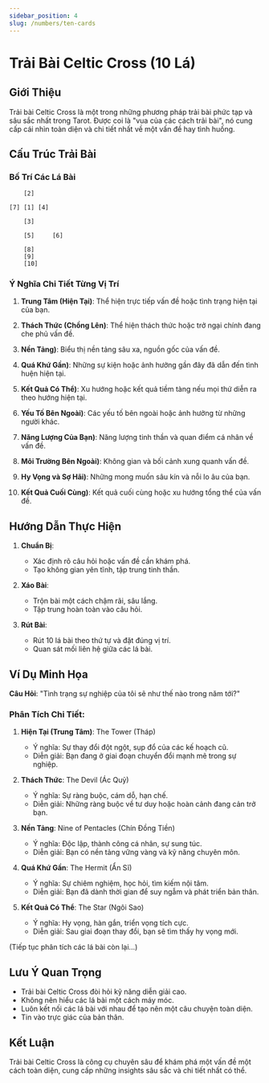 ```yaml
---
sidebar_position: 4
slug: /numbers/ten-cards
---
```


# Trải Bài Celtic Cross (10 Lá)

## Giới Thiệu

Trải bài Celtic Cross là một trong những phương pháp trải bài phức tạp và sâu sắc nhất trong Tarot. Được coi là "vua của các cách trải bài", nó cung cấp cái nhìn toàn diện và chi tiết nhất về một vấn đề hay tình huống.

## Cấu Trúc Trải Bài

### Bố Trí Các Lá Bài
```
    [2]
    
[7] [1] [4]
    
    [3]
    
    [5]     [6]
    
    [8]
    [9]
    [10]
```

### Ý Nghĩa Chi Tiết Từng Vị Trí

1. **Trung Tâm (Hiện Tại)**: Thể hiện trực tiếp vấn đề hoặc tình trạng hiện tại của bạn.

2. **Thách Thức (Chồng Lên)**: Thể hiện thách thức hoặc trở ngại chính đang che phủ vấn đề.

3. **Nền Tảng)**: Biểu thị nền tảng sâu xa, nguồn gốc của vấn đề.

4. **Quá Khứ Gần)**: Những sự kiện hoặc ảnh hưởng gần đây đã dẫn đến tình huện hiện tại.

5. **Kết Quả Có Thể)**: Xu hướng hoặc kết quả tiềm tàng nếu mọi thứ diễn ra theo hướng hiện tại.

6. **Yếu Tố Bên Ngoài)**: Các yếu tố bên ngoài hoặc ảnh hưởng từ những người khác.

7. **Năng Lượng Của Bạn)**: Năng lượng tinh thần và quan điểm cá nhân về vấn đề.

8. **Môi Trường Bên Ngoài)**: Không gian và bối cảnh xung quanh vấn đề.

9. **Hy Vọng và Sợ Hãi)**: Những mong muốn sâu kín và nỗi lo âu của bạn.

10. **Kết Quả Cuối Cùng)**: Kết quả cuối cùng hoặc xu hướng tổng thể của vấn đề.

## Hướng Dẫn Thực Hiện

1. **Chuẩn Bị**:
   - Xác định rõ câu hỏi hoặc vấn đề cần khám phá.
   - Tạo không gian yên tĩnh, tập trung tinh thần.

2. **Xáo Bài**:
   - Trộn bài một cách chậm rãi, sâu lắng.
   - Tập trung hoàn toàn vào câu hỏi.

3. **Rút Bài**:
   - Rút 10 lá bài theo thứ tự và đặt đúng vị trí.
   - Quan sát mối liên hệ giữa các lá bài.

## Ví Dụ Minh Họa

**Câu Hỏi**: "Tình trạng sự nghiệp của tôi sẽ như thế nào trong năm tới?"

### Phân Tích Chi Tiết:

1. **Hiện Tại (Trung Tâm)**: The Tower (Tháp)
   - Ý nghĩa: Sự thay đổi đột ngột, sụp đổ của các kế hoạch cũ.
   - Diễn giải: Bạn đang ở giai đoạn chuyển đổi mạnh mẽ trong sự nghiệp.

2. **Thách Thức**: The Devil (Ác Quỷ)
   - Ý nghĩa: Sự ràng buộc, cám dỗ, hạn chế.
   - Diễn giải: Những ràng buộc về tư duy hoặc hoàn cảnh đang cản trở bạn.

3. **Nền Tảng**: Nine of Pentacles (Chín Đồng Tiền)
   - Ý nghĩa: Độc lập, thành công cá nhân, sự sung túc.
   - Diễn giải: Bạn có nền tảng vững vàng và kỹ năng chuyên môn.

4. **Quá Khứ Gần**: The Hermit (Ẩn Sĩ)
   - Ý nghĩa: Sự chiêm nghiệm, học hỏi, tìm kiếm nội tâm.
   - Diễn giải: Bạn đã dành thời gian để suy ngẫm và phát triển bản thân.

5. **Kết Quả Có Thể**: The Star (Ngôi Sao)
   - Ý nghĩa: Hy vọng, hàn gắn, triển vọng tích cực.
   - Diễn giải: Sau giai đoạn thay đổi, bạn sẽ tìm thấy hy vọng mới.

(Tiếp tục phân tích các lá bài còn lại...)

## Lưu Ý Quan Trọng

- Trải bài Celtic Cross đòi hỏi kỹ năng diễn giải cao.
- Không nên hiểu các lá bài một cách máy móc.
- Luôn kết nối các lá bài với nhau để tạo nên một câu chuyện toàn diện.
- Tin vào trực giác của bản thân.

## Kết Luận

Trải bài Celtic Cross là công cụ chuyên sâu để khám phá một vấn đề một cách toàn diện, cung cấp những insights sâu sắc và chi tiết nhất có thể.